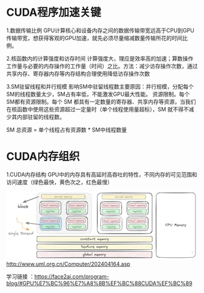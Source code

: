 # CUDA程序加速关键
1.数据传输比例
GPU计算核心和设备内存之间的数据传输带宽远高于CPU到GPU传输带宽，想获得客观的GPU加速，就先必须尽量缩减数量传输所花的时间比例。

2.核函数内的计算强度和访存时间
计算强度大，理应是效率高的加速；算数操作工作量与必要的内存操作的工作量（时间）之比。方法：减少访存操作次数，通过共享内存、寄存器内存等内存结构合理使用降低访存操作次数

3.SM驻留线程和并行规模
影响SM中驻留线程数主要原因：并行规模，分配每个SM的线程数量太少，SM占有率低，不能激发GPU最大性能。
资源限制。每个SM都有资源限制。每个 SM 都具有一定数量的寄存器、共享内存等资源，当我们在核函数中使用这些资源超过一定量时（单个线程使用量超标），SM 就不得不减少其内部驻留的线程数。

SM 总资源 = 单个线程占有资源数 * SM中线程数量

# CUDA内存组织

1.CUDA内存结构
GPU中的内存具有高延时高吞吐的特性，不同内存的可见范围和访问速度（绿色最快，黄色次之，红色最慢）

![img](./thread_model/GPU内存结构.png) http://www.uml.org.cn/Computer/202404164.asp

学习链接 ：https://face2ai.com/program-blog/#GPU%E7%BC%96%E7%A8%8B%EF%BC%88CUDA%EF%BC%89